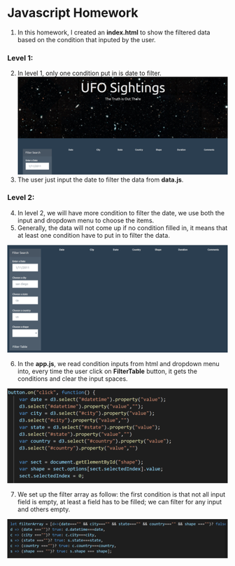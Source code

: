 # Javascript Homework
1. In this homework, I created an **index.html** to show the filtered data based on the condition that inputed by the user.
### Level 1:
2. In level 1, only one condition put in is date to filter. 
 ![](UFO-level-2/static/images/level1_ui.png)
3. The user just input the date to filter the data from **data.js**.

### Level 2:
4. In level 2, we will have more condition to filter the date, we use both the input and dropdown menu to choose the items.
5. Generally, the data will not come up if no condition filled in, it means that at least one condition have to put in to filter the data.

  ![](UFO-level-2/static/images/level2_ui.png)
  
6. In the **app.js**, we read condition inputs from html and dropdown menu into, every time the user click on **FilterTable** button, it gets the conditions and clear the input spaces.

  ![](UFO-level-2/static/images/select_variable.png)
  
7. We set up the filter array as follow: the first condition is that not all input field is empty, at least a field has to be filled; we can filter for any input and others empty.

  ![](UFO-level-2/static/images/filter_array.png)
  
  
